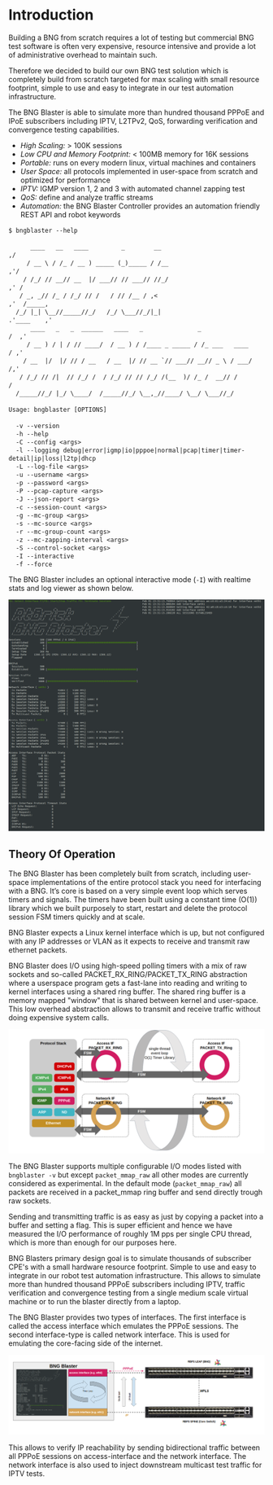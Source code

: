 # Introduction

Building a BNG from scratch requires a lot of testing but commercial BNG test software
is often very expensive, resource intensive and provide a lot of administrative overhead
to maintain such.

Therefore we decided to build our own BNG test solution which is completely build from scratch
targeted for max scaling with small resource footprint, simple to use and easy to integrate in
our test automation infrastructure.

The BNG Blaster is able to simulate more than hundred thousand PPPoE and IPoE subscribers including
IPTV, L2TPv2, QoS, forwarding verification and convergence testing capabilities.

* *High Scaling:* > 100K sessions
* *Low CPU and Memory Footprint:* < 100MB memory for 16K sessions
* *Portable:* runs on every modern linux, virtual machines and containers
* *User Space:* all protocols implemented in user-space from scratch and optimized for performance
* *IPTV:* IGMP version 1, 2 and 3 with automated channel zapping test
* *QoS:* define and analyze traffic streams
* *Automation:* the BNG Blaster Controller provides an automation friendly REST API and robot keywords

```
$ bngblaster --help

      ____   __   ____         _        __                                  ,/
     / __ \ / /_ / __ ) _____ (_)_____ / /__                              ,'/
    / /_/ // __// __  |/ ___// // ___// //_/                            ,' /
   / _, _// /_ / /_/ // /   / // /__ / ,<                             ,'  /_____,
  /_/ |_| \__//_____//_/   /_/ \___//_/|_|                          .'____    ,'
      ____   _   _  ______   ____   _               _                    /  ,'
     / __ ) / | / // ____/  / __ ) / /____ _ _____ / /_ ___   ____      / ,'
    / __  |/  |/ // / __   / __  |/ // __ `// ___// __// _ \ / ___/    /,'
   / /_/ // /|  // /_/ /  / /_/ // // /_/ /(__  )/ /_ /  __// /       /
  /_____//_/ |_/ \____/  /_____//_/ \__,_//____/ \__/ \___//_/

Usage: bngblaster [OPTIONS]

  -v --version
  -h --help
  -C --config <args>
  -l --logging debug|error|igmp|io|pppoe|normal|pcap|timer|timer-detail|ip|loss|l2tp|dhcp
  -L --log-file <args>
  -u --username <args>
  -p --password <args>
  -P --pcap-capture <args>
  -J --json-report <args>
  -c --session-count <args>
  -g --mc-group <args>
  -s --mc-source <args>
  -r --mc-group-count <args>
  -z --mc-zapping-interval <args>
  -S --control-socket <args>
  -I --interactive
  -f --force
```

The BNG Blaster includes an optional interactive mode (`-I`) with realtime stats and
log viewer as shown below.

![BNG Blaster Interactive](images/bbl_interactive.png)

## Theory Of Operation

The BNG Blaster has been completely built from scratch, including user-space implementations of the entire protocol
stack you need for interfacing with a BNG. It’s core is based on a very simple event loop which serves timers and signals.
The timers have been built using a constant time (O(1)) library which we built purposely to start, restart and delete the
protocol session FSM timers quickly and at scale.

BNG Blaster expects a Linux kernel interface which is up, but not configured with any IP addresses or VLAN as it expects to
receive and transmit raw ethernet packets.

BNG Blaster does I/O using high-speed polling timers with a mix of raw sockets and so-called PACKET_RX_RING/PACKET_TX_RING
abstraction where a userspace program gets a fast-lane into reading and writing to kernel interfaces using a shared ring buffer.
The shared ring buffer is a memory mapped "window" that is shared between kernel and user-space. This low overhead abstraction
allows to transmit and receive traffic without doing expensive system calls.

![BNG Blaster Architecture](images/bbl_arch.png)

The BNG Blaster supports multiple configurable I/O modes listed with `bngblaster -v` but except `packet_mmap_raw` all other modes
are currently considered as experimental. In the default mode (`packet_mmap_raw`) all packets are received in a packet_mmap ring
buffer and send directly trough raw sockets.

Sending and transmitting traffic is as easy as just by copying a packet into a buffer and setting a flag. This is super
efficient and hence we have measured the I/O performance of roughly 1M pps per single CPU thread, which is more than enough for
our purposes here.

BNG Blasters primary design goal is to simulate thousands of subscriber CPE's with a small hardware resource footprint. Simple
to use and easy to integrate in our robot test automation infrastructure. This allows to simulate more than hundred thousand
PPPoE subscribers including IPTV, traffic verification and convergence testing from a single medium scale virtual machine or to
run the blaster directly from a laptop.

The BNG Blaster provides two types of interfaces. The first interface is called the access interface which emulates the PPPoE
sessions. The second interface-type is called network interface. This is used for emulating the core-facing side of the
internet.

![BNG Blaster Interfaces](images/bbl_interfaces.png)

This allows to verify IP reachability by sending bidirectional traffic between all PPPoE sessions on access-interface and the
network interface. The network interface is also used to inject downstream multicast test traffic for IPTV tests.
